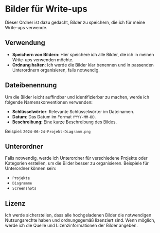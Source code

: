 # Bilder für Write-ups

Dieser Ordner ist dazu gedacht, Bilder zu speichern, die ich für meine Write-ups verwende.

## Verwendung

- **Speichern von Bildern**: Hier speichere ich alle Bilder, die ich in meinen Write-ups verwenden möchte.
- **Ordnung halten**: Ich werde die Bilder klar benennen und in passenden Unterordnern organisieren, falls notwendig.

## Dateibenennung

Um die Bilder leicht auffindbar und identifizierbar zu machen, werde ich folgende Namenskonventionen verwenden:

- **Schlüsselwörter**: Relevante Schlüsselwörter im Dateinamen.
- **Datum**: Das Datum im Format `YYYY-MM-DD`.
- **Beschreibung**: Eine kurze Beschreibung des Bildes.

Beispiel: `2024-06-24-Projekt-Diagramm.png`

## Unterordner

Falls notwendig, werde ich Unterordner für verschiedene Projekte oder Kategorien erstellen, um die Bilder besser zu organisieren. Beispiele für Unterordner können sein:

- `Projekte`
- `Diagramme`
- `Screenshots`

## Lizenz

Ich werde sicherstellen, dass alle hochgeladenen Bilder die notwendigen Nutzungsrechte haben und ordnungsgemäß lizenziert sind. Wenn möglich, werde ich die Quelle und Lizenzinformationen der Bilder angeben.

